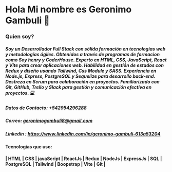 # Hola Mi nombre es Geronimo Gambuli 👋

### Quien soy?

##### Soy un Desarrollador Full Stack con sólida formación en tecnologías web y metodologías ágiles. Obtenidos a través de programas de formacion como Soy henry y CoderHouse. Experto en HTML, CSS, JavaScript, React y Vite para crear aplicaciones web. Habilidad en gestión de estados con Redux y diseño usando Tailwind, Css Module y SASS. Experiencia en Node.js, Express, PostgreSQL y Sequelize para desarrollo back-end. Destreza en Scrum para colaboración en proyectos. Familiarizado con Git, GitHub, Trello y Slack para gestión y comunicación efectiva en proyectos. 💻

##### Datos de Contacto: +542954296288
##### Correo: geronimogambuli8@gmail.com
##### Linkedin : https://www.linkedin.com/in/geronimo-gambuli-613a53204

#### Tecnologias que uso: 
#### | HTML | CSS | javaScript | ReactJs | Redux | NodeJs | ExpressJs | SQL | PostgreSQL | Tailwind | Boopstrap | Vite | Git |
